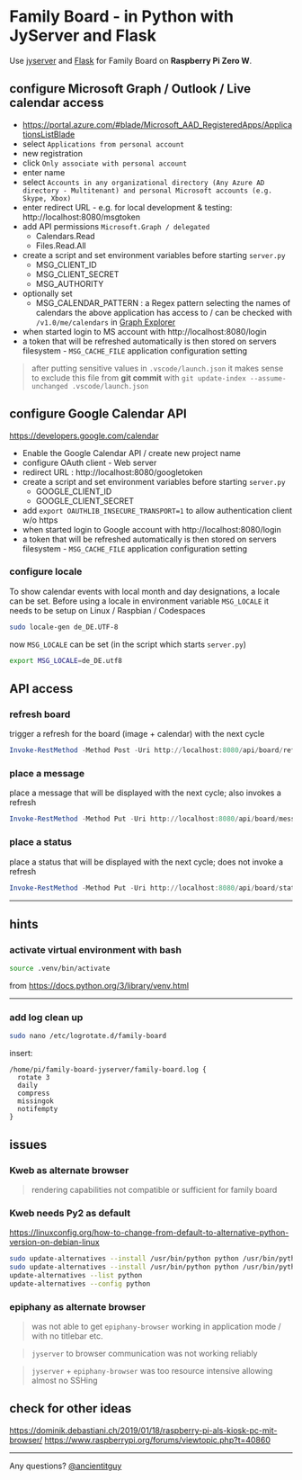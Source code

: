 # Family Board - in Python with JyServer and Flask

Use [jyserver](https://github.com/ftrias/jyserver) and [Flask](https://palletsprojects.com/p/flask/) for Family Board on **Raspberry Pi Zero W**.

## configure Microsoft Graph / Outlook / Live calendar access

- https://portal.azure.com/#blade/Microsoft_AAD_RegisteredApps/ApplicationsListBlade
- select `Applications from personal account`
- new registration
- click `Only associate with personal account`
- enter name
- select `Accounts in any organizational directory (Any Azure AD directory - Multitenant) and personal Microsoft accounts (e.g. Skype, Xbox)`
- enter redirect URL - e.g. for local development & testing: http://localhost:8080/msgtoken
- add API permissions `Microsoft.Graph / delegated`
  * Calendars.Read
  * Files.Read.All
- create a script and set environment variables before starting `server.py`
  * MSG_CLIENT_ID
  * MSG_CLIENT_SECRET
  * MSG_AUTHORITY
- optionally set
  * MSG_CALENDAR_PATTERN : a Regex pattern selecting the names of calendars the above application has access to / can be checked with `/v1.0/me/calendars` in [Graph Explorer](https://developer.microsoft.com/en-us/graph/graph-explorer)
- when started login to MS account with http://localhost:8080/login
- a token that will be refreshed automatically is then stored on servers filesystem - `MSG_CACHE_FILE` application configuration setting

> after putting sensitive values in `.vscode/launch.json` it makes sense to exclude this file from __git commit__ with `git update-index --assume-unchanged .vscode/launch.json`

## configure Google Calendar API

https://developers.google.com/calendar

- Enable the Google Calendar API / create new project name
- configure OAuth client - Web server
- redirect URL : http://localhost:8080/googletoken
- create a script and set environment variables before starting `server.py`
  * GOOGLE_CLIENT_ID
  * GOOGLE_CLIENT_SECRET
- add `export OAUTHLIB_INSECURE_TRANSPORT=1` to allow authentication client w/o https
- when started login to Google account with http://localhost:8080/login
- a token that will be refreshed automatically is then stored on servers filesystem - `MSG_CACHE_FILE` application configuration setting

### configure locale

To show calendar events with local month and day designations, a locale can be set. Before using a locale in environment variable `MSG_LOCALE` it needs to be setup on Linux / Raspbian / Codespaces

```sh
sudo locale-gen de_DE.UTF-8
```

now `MSG_LOCALE` can be set (in the script which starts `server.py`)

```sh
export MSG_LOCALE=de_DE.utf8
```

## API access

### refresh board

trigger a refresh for the board (image + calendar) with the next cycle

```PowerShell
Invoke-RestMethod -Method Post -Uri http://localhost:8080/api/board/refresh
```

### place a message

place a message that will be displayed with the next cycle; also invokes a refresh

```PowerShell
Invoke-RestMethod -Method Put -Uri http://localhost:8080/api/board/message -ContentType "application/json" -body '{"message":"Hello, world!"}'
```

### place a status

place a status that will be displayed with the next cycle; does not invoke a refresh

```PowerShell
Invoke-RestMethod -Method Put -Uri http://localhost:8080/api/board/status -ContentType "application/json" -body '{"status":"Family present"}'
```

---

## hints

### activate virtual environment with bash

```sh
source .venv/bin/activate
```

from https://docs.python.org/3/library/venv.html

---

### add log clean up

```sh
sudo nano /etc/logrotate.d/family-board
```

insert:
```
/home/pi/family-board-jyserver/family-board.log {
  rotate 3
  daily
  compress
  missingok
  notifempty
}
```


## issues

### Kweb as alternate browser

> rendering capabilities not compatible or sufficient for family board

### Kweb needs Py2 as default

https://linuxconfig.org/how-to-change-from-default-to-alternative-python-version-on-debian-linux

```sh
sudo update-alternatives --install /usr/bin/python python /usr/bin/python2.7 1
sudo update-alternatives --install /usr/bin/python python /usr/bin/python3.7 2
update-alternatives --list python
update-alternatives --config python
```

### epiphany as alternate browser

> was not able to get `epiphany-browser` working in application mode / with no titlebar etc.

> `jyserver` to browser communication was not working reliably

> `jyserver` + `epiphany-browser` was too resource intensive allowing almost no SSHing

## check for other ideas

https://dominik.debastiani.ch/2019/01/18/raspberry-pi-als-kiosk-pc-mit-browser/
https://www.raspberrypi.org/forums/viewtopic.php?t=40860


---

Any questions? [@ancientitguy](https://twitter.com/ancientitguy)